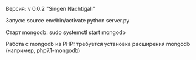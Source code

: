 Версия: v 0.0.2 "Singen Nachtigall"

Запуск:
source env/bin/activate
python server.py

Cтарт mongodb:
	sudo systemctl start mongodb

Работа с mongodb из PHP:
	требуется установка расширения mongodb (например, php7.1-mongodb)